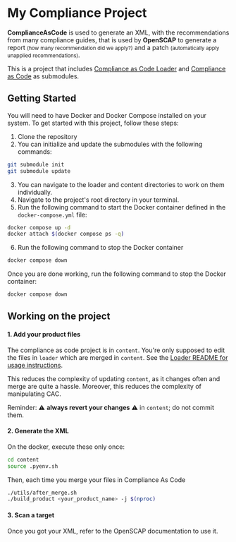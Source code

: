 # My Compliance Project

**ComplianceAsCode** is used to generate an XML, with the recommendations from many compliance guides, that is used by **OpenSCAP** to generate a report <small>(how many recommendation did we apply?)</small> and a patch <small>(automatically apply unapplied recommendations)</small>. 

This is a project that includes [Compliance as Code Loader](https://github.com/ComplianceNinjas/compliance-as-code-loader) and [Compliance as Code](https://github.com/ComplianceAsCode/content) as submodules.

## Getting Started

You will need to have Docker and Docker Compose installed on your system.
To get started with this project, follow these steps:

1. Clone the repository
2. You can initialize and update the submodules with the following commands:

```bash
git submodule init
git submodule update
```

3. You can navigate to the loader and content directories to work on them individually.
4. Navigate to the project's root directory in your terminal.
5. Run the following command to start the Docker container defined in the `docker-compose.yml` file:

```bash
docker compose up -d
docker attach $(docker compose ps -q)
```

6. Run the following command to stop the Docker container

```bash
docker compose down 
```

Once you are done working, run the following command to stop the Docker container:

```bash
docker compose down
```

## Working on the project

#### 1. Add your product files

The compliance as code project is in `content`. You're only supposed to edit the files in `loader` which are merged in `content`. See the [Loader README for usage instructions](loader/README.md#usage).

This reduces the complexity of updating `content`, as it changes often and merge are quite a hassle. Moreover, this reduces the complexity of manipulating CAC.

Reminder: ⚠️ **always revert your changes** ⚠️ in `content`; do not commit them.

#### 2. Generate the XML

On the docker, execute these only once:

```bash
cd content
source .pyenv.sh
```

Then, each time you merge your files in Compliance As Code

```bash
./utils/after_merge.sh
./build_product <your_product_name> -j $(nproc)
```

#### 3. Scan a target

Once you got your XML, refer to the OpenSCAP documentation to use it.